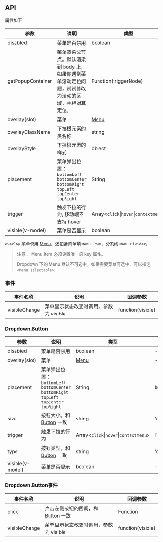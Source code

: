 ## API

属性如下

| 参数 | 说明 | 类型 | 默认值 |
| --- | --- | --- | --- |
| disabled | 菜单是否禁用 | boolean | - |
| getPopupContainer | 菜单渲染父节点。默认渲染到 body 上，如果你遇到菜单滚动定位问题，试试修改为滚动的区域，并相对其定位。 | Function(triggerNode) | `() => document.body` |
| overlay(slot) | 菜单 | [Menu](/components/menu-cn) | - |
| overlayClassName | 下拉根元素的类名称 | string | - |
| overlayStyle | 下拉根元素的样式 | object | - |
| placement | 菜单弹出位置：`bottomLeft` `bottomCenter` `bottomRight` `topLeft` `topCenter` `topRight` | String | `bottomLeft` |
| trigger | 触发下拉的行为, 移动端不支持 hover | Array&lt;`click`\|`hover`\|`contextmenu`> | `['hover']` |
| visible(v-model) | 菜单是否显示 | boolean | - |

`overlay` 菜单使用 [Menu](/components/menu-cn/)，还包括菜单项 `Menu.Item`，分割线 `Menu.Divider`。

> 注意： Menu.Item 必须设置唯一的 key 属性。
>
> Dropdown 下的 Menu 默认不可选中。如果需要菜单可选中，可以指定 `<Menu selectable>`.

### 事件
| 事件名称 | 说明 | 回调参数 |
| --- | --- | --- |
| visibleChange | 菜单显示状态改变时调用，参数为 visible   | function(visible) |


### Dropdown.Button

| 参数 | 说明 | 类型 | 默认值 |
| --- | --- | --- | --- |
| disabled | 菜单是否禁用 | boolean | - |
| overlay(slot) | 菜单 | [Menu](/components/menu-cn/) | - |
| placement | 菜单弹出位置：`bottomLeft` `bottomCenter` `bottomRight` `topLeft` `topCenter` `topRight` | String | `bottomLeft` |
| size | 按钮大小，和 [Button](/components/button-cn/) 一致 | string | 'default' |
| trigger | 触发下拉的行为 | Array&lt;`click`\|`hover`\|`contextmenu`> | `['hover']` |
| type | 按钮类型，和 [Button](/components/button-cn/) 一致 | string | 'default' |
| visible(v-model) | 菜单是否显示 | boolean | - |

### Dropdown.Button事件
| 事件名称 | 说明 | 回调参数 |
| --- | --- | --- |
| click | 点击左侧按钮的回调，和 [Button](/components/button-cn/) 一致 | Function |
| visibleChange | 菜单显示状态改变时调用，参数为 visible   | function(visible) |

